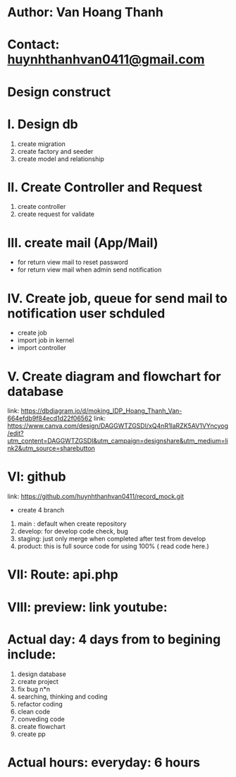 # Author: Van Hoang Thanh 
# Contact: huynhthanhvan0411@gmail.com
# Design construct 
# I. Design db
1. create migration
2. create factory and seeder
3. create model and relationship 

# II. Create Controller and Request 
1. create controller 
2. create request for validate 

# III. create mail  (App/Mail)
 - for return view mail to reset password 
 - for return view mail when admin send notification

# IV. Create job, queue for send mail to notification user schduled 
- create job
- import job in kernel
- import controller

# V. Create diagram and flowchart for database 
link: https://dbdiagram.io/d/moking_IDP_Hoang_Thanh_Van-664efdb9f84ecd1d22f06562 
link: https://www.canva.com/design/DAGGWTZGSDI/xQ4nR1laRZK5AV1VYncyog/edit?utm_content=DAGGWTZGSDI&utm_campaign=designshare&utm_medium=link2&utm_source=sharebutton

# VI: github
link: https://github.com/huynhthanhvan0411/record_mock.git 
- create 4 branch 
1. main : default when create repository
2. develop: for develop code check, bug
3. staging: just only merge when completed after test from develop 
4. product: this is full source code for using 100%  ( read code here.)

# VII: Route: api.php 
# VIII: preview: link youtube: 

# Actual day: 4 days from to begining include:
1. design database
2. create project
3. fix bug n*n
4. searching, thinking and coding 
5. refactor coding
6. clean code
7. conveding code
8. create flowchart 
9. create pp 

# Actual hours: everyday: 6 hours 

